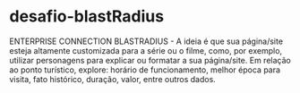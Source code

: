 # desafio-blastRadius
ENTERPRISE CONNECTION BLASTRADIUS - A ideia é que sua página/site esteja altamente customizada para a série ou o filme, como, por exemplo, utilizar personagens para explicar ou formatar a sua página/site.  Em relação ao ponto turístico, explore: horário de funcionamento, melhor época para visita, fato histórico, duração, valor, entre outros dados.

